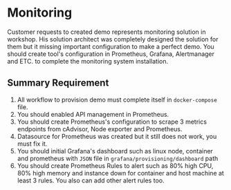 # Monitoring

Customer requests to created demo represents monitoring solution in workshop. His solution architect was completely designed the solution for them but it missing important configuration to make a perfect demo. You should create tool's configuration in Prometheus, Grafana, Alertmanager and ETC. to complete the monitoring system installation.

## Summary Requirement

1. All workflow to provision demo must complete itself in `docker-compose` file.
2. You should enabled API management in Prometheus.
3. You should create Prometheus's configuration to scrape 3 metrics endpoints from cAdvisor, Node exporter and Prometheus.
4. Datasource for Prometheus was created but it still does not work, you must fix it.
5. You should initial Grafana's dashboard such as linux node, container and prometheus with `JSON` file in `grafana/provisioning/dashboard` path
6. You should create Prometheus Rules to alert such as 80% high CPU, 80% high memory and instance down for container and host machine at least 3 rules. You also can add other alert rules too.
